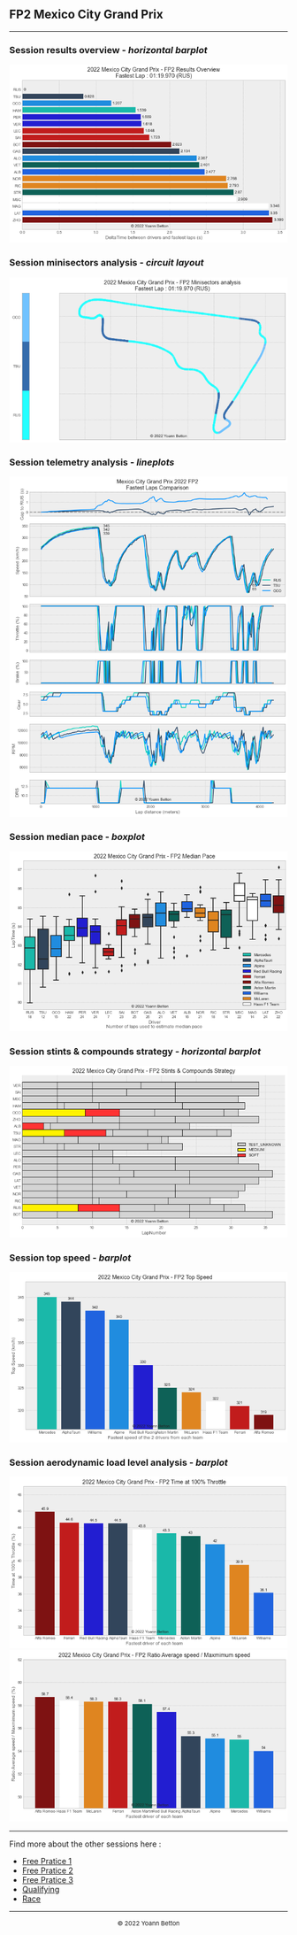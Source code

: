 ## FP2 Mexico City Grand Prix

---

### Session results overview - *horizontal barplot*

<img src="/output/2022-10-30_Mexico_City_Grand_Prix/fp2_results_overview_white.png?raw=true"/>

### Session minisectors analysis - *circuit layout*

<img src="/output/2022-10-30_Mexico_City_Grand_Prix/fp2_minisectors_analysis_white.png?raw=true"/>

### Session telemetry analysis - *lineplots*

<img src="/output/2022-10-30_Mexico_City_Grand_Prix/fp2_telemetry_analysis_white.png?raw=true"/>

### Session median pace - *boxplot*

<img src="/output/2022-10-30_Mexico_City_Grand_Prix/fp2_median_pace_white.png?raw=true"/>

### Session stints & compounds strategy - *horizontal barplot*

<img src="/output/2022-10-30_Mexico_City_Grand_Prix/fp2_stints_compounds_stategy_white.png?raw=true"/>

### Session top speed - *barplot*

<img src="/output/2022-10-30_Mexico_City_Grand_Prix/topspeed_fp2_white.png?raw=true"/>

### Session aerodynamic load level analysis - *barplot*

<img src="/output/2022-10-30_Mexico_City_Grand_Prix/fp2_maximum_throttle_white.png?raw=true"/>

<img src="/output/2022-10-30_Mexico_City_Grand_Prix/fp2_speed_ratio_white.png?raw=true"/>

--- 

Find more about the other sessions here :
  - [Free Pratice 1](/page/FP1/2022-10-30_Mexico_City_Grand_Prix)  
  - [Free Pratice 2](/page/FP2/2022-10-30_Mexico_City_Grand_Prix) 
  - [Free Pratice 3](/page/FP3/2022-10-30_Mexico_City_Grand_Prix)
  - [Qualifying](/page/Qualifying/2022-10-30_Mexico_City_Grand_Prix) 
  - [Race](/page/Race/2022-10-30_Mexico_City_Grand_Prix)

---

<div style="text-align: center">
  <p style="font-size:11px">&copy; 2022 Yoann Betton</p>
</div>

<!-- ---

<p style="font-size:11px">Page generated from <a href="https://github.com/yoannbtn/yoannbtn.github.io">github.com/yoannbtn</a>.</p> -->